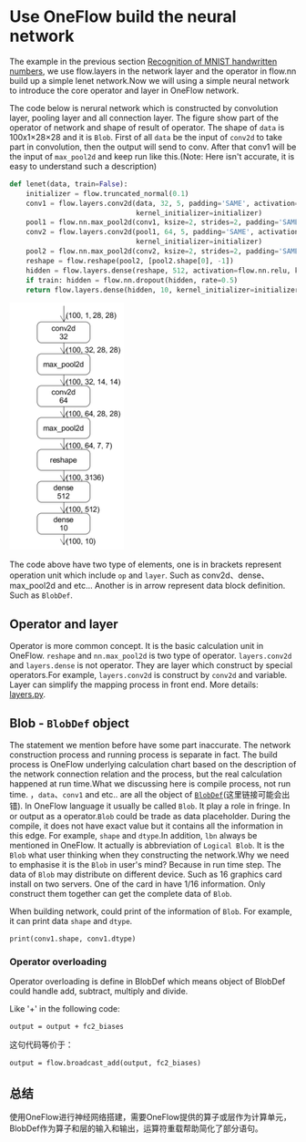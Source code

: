 # Use OneFlow build the neural network

The example in the previous section [ Recognition of MNIST handwritten numbers](http://183.81.182.202:8000/quick_start/lenet_mnist.html), we use flow.layers in the network layer and the operator in flow.nn build up a simple lenet network.Now we will using a simple neural network to introduce the core operator and layer in OneFlow network.

The code below is nerural network which is constructed by convolution layer, pooling layer and all connection layer. The figure show part of the operator of network and shape of result of operator. The shape of `data` is 100x1×28×28 and it is `Blob`. First of all `data` be the input of `conv2d` to take part in convolution, then the output will send to conv. After that conv1 will be the input of `max_pool2d` and keep run like this.(Note: Here isn't accurate, it is easy to understand such a description)

```python
def lenet(data, train=False):
    initializer = flow.truncated_normal(0.1)
    conv1 = flow.layers.conv2d(data, 32, 5, padding='SAME', activation=flow.nn.relu, name='conv1',
                               kernel_initializer=initializer)
    pool1 = flow.nn.max_pool2d(conv1, ksize=2, strides=2, padding='SAME', name='pool1')
    conv2 = flow.layers.conv2d(pool1, 64, 5, padding='SAME', activation=flow.nn.relu, name='conv2',
                               kernel_initializer=initializer)
    pool2 = flow.nn.max_pool2d(conv2, ksize=2, strides=2, padding='SAME', name='pool2', )
    reshape = flow.reshape(pool2, [pool2.shape[0], -1])
    hidden = flow.layers.dense(reshape, 512, activation=flow.nn.relu, kernel_initializer=initializer, name='dense1')
    if train: hidden = flow.nn.dropout(hidden, rate=0.5)
    return flow.layers.dense(hidden, 10, kernel_initializer=initializer, name='dense2')
```

![](imgs/lenet.png)

The code above have two type of elements, one is in brackets represent operation unit which include `op` and `layer`. Such as conv2d、dense、max_pool2d and etc... Another is in arrow represent data block definition. Such as `BlobDef`.

## Operator and layer
Operator is more common concept. It is the basic calculation unit in OneFlow. `reshape` and `nn.max_pool2d` is two type of operator. `layers.conv2d` and `layers.dense` is not operator. They are layer which construct by special operators.For example, `layers.conv2d` is construct by `conv2d` and variable. Layer can simplify the mapping process in front end. More details: [layers.py](https://github.com/Oneflow-Inc/oneflow/oneflow/python/ops/layers.py).

## Blob - `BlobDef` object
The statement we mention before have some part inaccurate. The network construction process and running process is separate in fact. The build process is OneFlow underlying calculation chart based on the description of the network connection relation and the process, but the real calculation happened at run time.What we discussing here is compile process, not run time. ，`data`、`conv1` and etc.. are all the object of [`BlobDef`](https://github.com/Oneflow-Inc/oneflow-documentation/docs/extended_topics/consistent_mirrored.md)(这里链接可能会出错). In OneFlow language it usually be called `Blob`. It play a role in fringe. In or output as a operator.`Blob` could be trade as data placeholder. During the compile, it does not have exact value but it contains all the information in this edge. For example, `shape` and `dtype`.In addition, `lbn` always be mentioned in OneFlow. It actually is abbreviation of `Logical Blob`. It is the `Blob` what user thinking when they constructing the network.Why we need to emphasise it is the `Blob` in user's mind? Because in run time step. The data of  `Blob` may distribute on different device. Such as 16 graphics card install on two servers. One of the card in have 1/16 information. Only construct them together can get the complete data of `Blob`.

When building network, could print of the information of `Blob`. For example, it can print data `shape` and `dtype`.
```
print(conv1.shape, conv1.dtype)
```

### Operator overloading
Operator overloading is define in BlobDef which means object of BlobDef could handle add, subtract, multiply and divide.

Like '+' in the following code:

```
output = output + fc2_biases
```
这句代码等价于：
```
output = flow.broadcast_add(output, fc2_biases)
```

## 总结
使用OneFlow进行神经网络搭建，需要OneFlow提供的算子或层作为计算单元，BlobDef作为算子和层的输入和输出，运算符重载帮助简化了部分语句。
